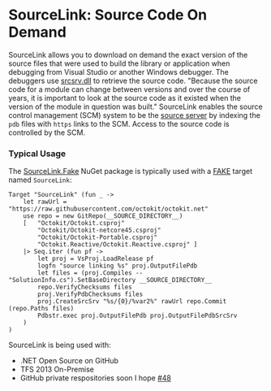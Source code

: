 # SourceLink: Source Code On Demand

SourceLink allows you to download on demand the exact version of the source files that were used to build the library or application when debugging from Visual Studio or another Windows debugger. The debuggers use [srcsrv.dll](http://msdn.microsoft.com/en-us/library/windows/hardware/ff558791.aspx) to retrieve the source code. "Because the source code for a module can change between versions and over the course of years, it is important to look at the source code as it existed when the version of the module in question was built." SourceLink enables the source control management (SCM) system to be the [source server](http://msdn.microsoft.com/en-us/library/windows/desktop/ms680641.aspx) by indexing the `pdb` files with `https` links to the SCM. Access to the source code is controlled by the SCM.

### Typical Usage
The [SourceLink.Fake](https://www.nuget.org/packages/SourceLink.Fake) NuGet package is typically used with a [FAKE](http://fsharp.github.io/FAKE/) target named `SourceLink`:

    Target "SourceLink" (fun _ ->
        let rawUrl = "https://raw.githubusercontent.com/octokit/octokit.net"
        use repo = new GitRepo(__SOURCE_DIRECTORY__)
        [   "Octokit/Octokit.csproj"
            "Octokit/Octokit-netcore45.csproj"
            "Octokit/Octokit-Portable.csproj"
            "Octokit.Reactive/Octokit.Reactive.csproj" ]
        |> Seq.iter (fun pf ->
            let proj = VsProj.LoadRelease pf
            logfn "source linking %s" proj.OutputFilePdb
            let files = (proj.Compiles -- "SolutionInfo.cs").SetBaseDirectory __SOURCE_DIRECTORY__
            repo.VerifyChecksums files
            proj.VerifyPdbChecksums files
            proj.CreateSrcSrv "%s/{0}/%var2%" rawUrl repo.Commit (repo.Paths files)
            Pdbstr.exec proj.OutputFilePdb proj.OutputFilePdbSrcSrv
        )
    )

SourceLink is being used with:

  * .NET Open Source on GitHub
  * TFS 2013 On-Premise
  * GitHub private respositories soon I hope [#48](https://github.com/ctaggart/SourceLink/issues/48)